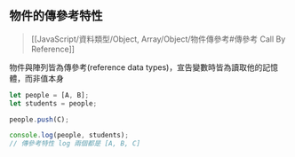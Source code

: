 ## 物件的傳參考特性
> [[JavaScript/資料類型/Object, Array/Object/物件傳參考#傳參考 Call By Reference]]

物件與陣列皆為傳參考(reference data types)，宣告變數時皆為讀取他的記憶體，而非值本身
```js
let people = [A, B];
let students = people;

people.push(C);

console.log(people, students); 
// 傳參考特性 log 兩個都是 [A, B, C]
```